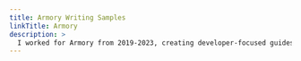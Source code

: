 ```yaml
---
title: Armory Writing Samples
linkTitle: Armory
description: >
  I worked for Armory from 2019-2023, creating developer-focused guides, tutorials, reference material, and explanatory content.
---
```

